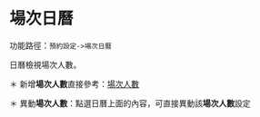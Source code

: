 #  場次日曆

功能路徑：`預約設定->場次日曆`

日曆檢視場次人數。

＊ 新增**場次人數**直接參考：[場次人數](/guide/holiday-number)

＊ 異動**場次人數**：點選日曆上面的內容，可直接異動該**場次人數**設定